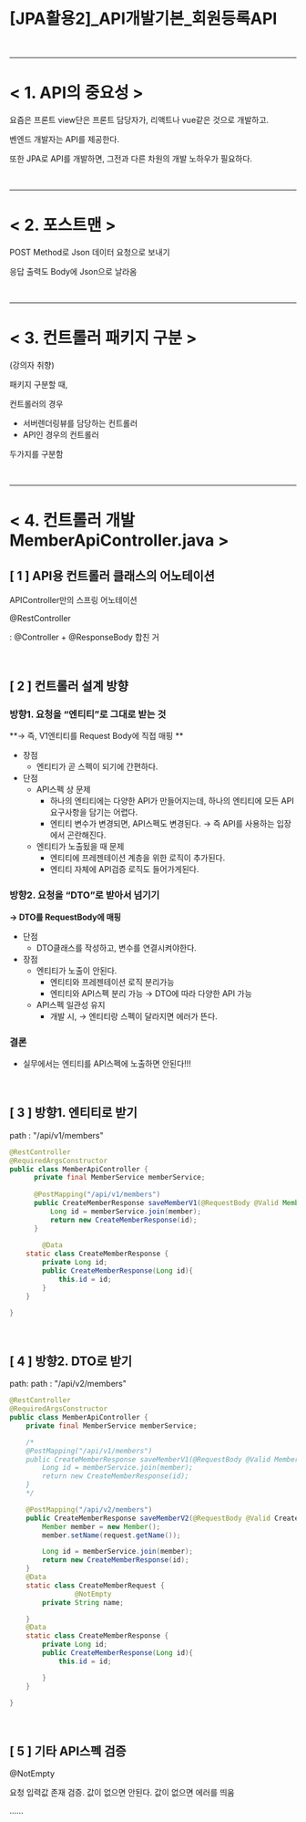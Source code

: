 # [JPA활용2]_API개발기본_회원등록API

<br>

---

# < 1. API의 중요성 >

요즘은 프론트 view단은 프론트 담당자가, 리액트나 vue같은 것으로 개발하고.

벤엔드 개발자는 API를 제공한다.

또한 JPA로 API를 개발하면, 그전과 다른 차원의 개발 노하우가 필요하다.

<br>

---

# < 2. 포스트맨 >

POST Method로 Json 데이터 요청으로 보내기

응답 출력도 Body에 Json으로 날라옴

<br>

---

# < 3. 컨트롤러 패키지 구분 >

(강의자 취향)

패키지 구분할 때,

컨트롤러의 경우

- 서버렌더링뷰를 담당하는 컨트롤러
- API인 경우의 컨트롤러

두가지를 구분함

<br>

---

# < 4. 컨트롤러 개발 MemberApiController.java >

## [ 1 ] API용 컨트롤러 클래스의 어노테이션

APIController만의 스프링 어노테이션

@RestController

:  @Controller + @ResponseBody 합친 거

<br>

## [ 2 ] 컨트롤러 설계 방향

### **방향1. 요청을 “엔티티”로 그대로 받는 것**

**→ 즉, V1엔티티를 Request Body에 직접 매핑 **

- 장점
    - 엔티티가 곧 스펙이 되기에 간편하다.
- 단점
    - API스펙 상 문제
        - 하나의 엔티티에는 다양한 API가 만들어지는데, 하나의 엔티티에 모든 API 요구사항을 담기는 어렵다.
        - 엔티티 변수가 변경되면, API스펙도 변경된다. → 즉 API를 사용하는 입장에서 곤란해진다.
    - 엔티티가 노출됬을 때 문제
        - 엔티티에 프레젠테이션 계층을 위한 로직이 추가된다.
        - 엔티티 자체에 API검증 로직도 들어가게된다.
    

### **방향2. 요청을 “DTO”로 받아서 넘기기**

**→ DTO를 RequestBody에 매핑**

- 단점
    - DTO클래스를 작성하고, 변수를 연결시켜야한다.
- 장점
    - 엔티티가 노출이 안된다.
        - 엔티티와 프레젠테이션 로직 분리가능
        - 엔티티와 API스펙 분리 가능 → DTO에 따라 다양한 API 가능
    - API스펙 일관성 유지
        - 개발 시, → 엔티티랑 스펙이 달라지면 에러가 뜬다.

### 결론

- 실무에서는 엔티티를 API스펙에 노출하면 안된다!!!


<br>


## [ 3 ] 방향1. 엔티티로 받기

path :   "/api/v1/members"

```java
@RestController
@RequiredArgsConstructor
public class MemberApiController {
	  private final MemberService memberService;
	
	  @PostMapping("/api/v1/members")
	  public CreateMemberResponse saveMemberV1(@RequestBody @Valid Member member){
	      Long id = memberService.join(member);
	      return new CreateMemberResponse(id);
	  }
	
		@Data
    static class CreateMemberResponse {
        private Long id;
        public CreateMemberResponse(Long id){
            this.id = id;
        }
    }

}
```

<br>


## [ 4 ] 방향2. DTO로 받기

path: path :   "/api/v2/members"

```java
@RestController
@RequiredArgsConstructor
public class MemberApiController {
    private final MemberService memberService;

	/*
    @PostMapping("/api/v1/members")
    public CreateMemberResponse saveMemberV1(@RequestBody @Valid Member member){
        Long id = memberService.join(member);
        return new CreateMemberResponse(id);
    }
	*/

    @PostMapping("/api/v2/members")
    public CreateMemberResponse saveMemberV2(@RequestBody @Valid CreateMemberRequest request){
        Member member = new Member();
        member.setName(request.getName());

        Long id = memberService.join(member);
        return new CreateMemberResponse(id);
    }
    @Data
    static class CreateMemberRequest {
				@NotEmpty
        private String name;

    }
    @Data
    static class CreateMemberResponse {
        private Long id;
        public CreateMemberResponse(Long id){
            this.id = id;

        }
    }

}
```

<br>



## [ 5 ] 기타 API스펙 검증

@NotEmpty

요청 입력값 존재 검증. 값이 없으면 안된다. 값이 없으면 에러를 띄움

……
